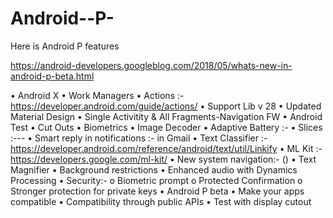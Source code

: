# Android--P-
Here is Android P features

https://android-developers.googleblog.com/2018/05/whats-new-in-android-p-beta.html

•	Android X 
•	Work Managers 
•	Actions :- https://developer.android.com/guide/actions/
•	 Support Lib v 28
•	Updated Material Design 
•	Single Activitity & All Fragments-Navigation FW 
•	Android Test 
•	Cut Outs 
•	Biometrics 
•	Image Decoder
•	Adaptive Battery :- 
•	Slices :---
•	Smart reply in notifications :-  in Gmail 
•	Text Classifier :- https://developer.android.com/reference/android/text/util/Linkify
•	ML Kit :-  https://developers.google.com/ml-kit/
•	New system navigation:- ()
•	Text Magnifier
•	Background restrictions
•	Enhanced audio with Dynamics Processing
•	Security:-
o	 Biometric prompt
o	Protected Confirmation
o	Stronger protection for private keys
•	Android P beta
•	Make your apps compatible
•	Compatibility through public APIs
•	Test with display cutout



